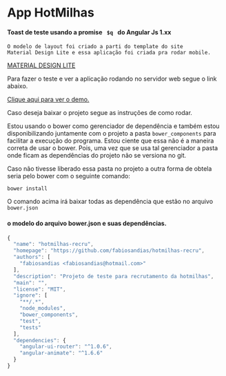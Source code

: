 # App HotMilhas


#### Toast de teste usando a promise <code> $q </code> do Angular Js 1.xx

```
O modelo de layout foi criado a parti do template do site
Material Design Lite e essa aplicação foi criada pra rodar mobile.
```

[MATERIAL DESIGN LITE](http://https://getmdl.io/index.html/ "Iŕ para o site Material Design Lite")

Para fazer o teste e ver a aplicação rodando no servidor web segue o link abaixo.

[Clique aqui para ver o demo.](http://hotmilhas.midmain.com.br/ "Iŕ para o site demo")



Caso deseja baixar o projeto segue as instruções de como rodar.

Estou usando o bower como gerenciador de dependência e também estou disponibilizando 
juntamente com o projeto a pasta <code>bower_components</code> para facilitar a execução do programa.
Estou ciente que essa não é a maneira correta de usar o bower. Pois, uma vez que se usa tal gerenciador
 a pasta onde ficam as dependências do projeto não se versiona no git.

Caso não tivesse liberado essa pasta no projeto a outra forma de obtela seria pelo bower com o seguinte comando:


```
bower install

```


O comando acima irá baixar todas as dependência que estão no arquivo <code> bower.json</code>


#### o modelo do arquivo bower.json e suas dependências.
```javascript
{
  "name": "hotmilhas-recru",
  "homepage": "https://github.com/fabiosandias/hotmilhas-recru",
  "authors": [
    "fabiosandias <fabiosandias@hotmail.com>"
  ],
  "description": "Projeto de teste para recrutamento da hotmilhas",
  "main": "",
  "license": "MIT",
  "ignore": [
    "**/.*",
    "node_modules",
    "bower_components",
    "test",
    "tests"
  ],
  "dependencies": {
    "angular-ui-router": "^1.0.6",
    "angular-animate": "^1.6.6"
  }
}
```
